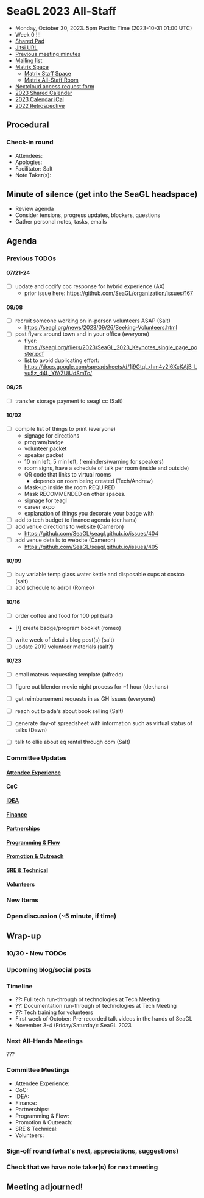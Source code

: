 <!-- See end of pad for meeting best-practices and discussion mechanisms -->
<!-- REMINDER: Meeting notes are public _by default_. Please err on the side of not including personal info or sensitive topics, including any mention of health or childcare issues, job searches that are underway, contacts for fundraising, etc. -->

# SeaGL 2023 All-Staff
- Monday, October 30, 2023. 5pm Pacific Time (2023-10-31 01:00 UTC)
- Week 0 !!!
- [Shared Pad](https://pad.riseup.net/p/SeaGL_2023_all-hands)
- [Jitsi URL](https://meet.seattlematrix.org/SeaGL_2023_all-hands)
- [Previous meeting minutes](https://github.com/SeaGL/organization/tree/main/meetings/2023)
- [Mailing list](https://groups.google.com/a/seagl.org/g/seagl2023)
- [Matrix Space](https://matrix.to/#/#SeaGL:seagl.org)
  - [Matrix Staff Space](https://matrix.to/#/#staff:seagl.org)
  - [Matrix All-Staff Room](https://matrix.to/#/#SeaGL-all-staff:seattlematrix.org)
- [Nextcloud access request form](https://cloud.seagl.org/index.php/apps/forms/s/NysGPmNgbqwNXq7yNJAJakL2)
- [2023 Shared Calendar](https://cloud.seagl.org/index.php/apps/calendar/p/MjxzSj8TYdnGAGT9)
- [2023 Calendar iCal](https://cloud.seagl.org/remote.php/dav/public-calendars/MjxzSj8TYdnGAGT9?export)
- [2022 Retrospective](https://github.com/SeaGL/organization/blob/main/meetings/2022/20221201-retrospective.md)

## Procedural
### Check-in round
- Attendees: 
- Apologies: 
- Facilitator: Salt
- Note Taker(s): 


## Minute of silence (get into the SeaGL headspace)
- Review agenda
- Consider tensions, progress updates, blockers, questions
- Gather personal notes, tasks, emails


<!-- REMINDER: Meeting notes are public _by default_. Please err on the side of not including personal info or sensitive topics, including any mention of health or childcare issues, job searches that are underway, contacts for fundraising, etc. -->

## Agenda
<!--
Add new things to discuss after `### New Items` below
-->

### Previous TODOs
#### 07/21-24
- [ ] update and codify coc response for hybrid experience (AX)
  - prior issue here: https://github.com/SeaGL/organization/issues/167

#### 09/08
- [ ] recruit someone working on in-person volunteers ASAP (Salt)
  - https://seagl.org/news/2023/09/26/Seeking-Volunteers.html
- [ ] post flyers around town and in your office (everyone)
  - flyer: https://seagl.org/fliers/2023/SeaGL_2023_Keynotes_single_page_poster.pdf
  - list to avoid duplicating effort: https://docs.google.com/spreadsheets/d/1j9GtqLxhm4v2l6XcKAjB_Lvu5z_d4L_YfAZUiUdSmTc/

#### 09/25
- [ ] transfer storage payment to seagl cc (Salt)

#### 10/02
- [ ] compile list of things to print (everyone)
  - signage for directions
  - program/badge
  - volunteer packet
  - speaker packet
  - 10 min left, 5 min left, (reminders/warning for speakers)
  - room signs, have a schedule of talk per room (inside and outside)
  - QR code that links to virtual rooms
    - depends on room being created (Tech/Andrew)
  - Mask-up inside the room REQUIRED
  - Mask RECOMMENDED on other spaces.
  - signage for teagl
  - career expo
  - explanation of things you decorate your badge with
- [ ] add to tech budget to finance agenda (der.hans)
- [ ] add venue directions to website (Cameron)
  - https://github.com/SeaGL/seagl.github.io/issues/404
- [ ] add venue details to website (Cameron)
  - https://github.com/SeaGL/seagl.github.io/issues/405

#### 10/09
- [ ] buy variable temp glass water kettle and disposable cups at costco (salt)
- [ ] add schedule to adroll (Romeo)

#### 10/16
- [ ] order coffee and food for 100 ppl (salt)
- [/] create badge/program booklet (romeo)
- [ ] write week-of details blog post(s) (salt)
- [ ] update 2019 volunteer materials (salt?)

#### 10/23
- [ ] email mateus requesting template (alfredo)
- [ ] figure out blender movie night process for ~1 hour (der.hans)
- [ ] get reimbursement requests in as GH issues (everyone)
- [ ] reach out to ada's about book selling (Salt)
- [ ] generate day-of spreadsheet with information such as virtual status of talks (Dawn)
- [ ] talk to ellie about eq rental through com (Salt)


### Committee Updates
<!--
Important updates and things to share staff-wide
-->

#### [Attendee Experience](https://pad.seattlematrix.org/p/SeaGL_2023_experience)

#### CoC

#### [IDEA](https://pad.seattlematrix.org/p/SeaGL_2023_IDEA)

#### [Finance](https://pad.seattlematrix.org/p/SeaGL_2023_finance)

#### [Partnerships](https://pad.seattlematrix.org/p/SeaGL_2023_partnerships)

#### [Programming & Flow](https://pad.seattlematrix.org/p/SeaGL_Program_2023)

#### [Promotion & Outreach](https://pad.seattlematrix.org/p/SeaGL_2023_outreach)

#### [SRE & Technical](https://pad.seattlematrix.org/p/SeaGL_Tech)

#### [Volunteers](https://pad.seattlematrix.org/p/SeaGL_2023_volunteers)


### New Items
<!--
#### Item Subject (item facilitator)
-->


### Open discussion (~5 minute, if time)


## Wrap-up

### 10/30 - New TODOs

### Upcoming blog/social posts
<!--
- [ ] DRAFT/POST DATE: TITLE/PURPOSE (AUTHOR) [REQUESTED REVIEWERS]
-->

### Timeline
- ??: Full tech run-through of technologies at Tech Meeting
- ??: Documentation run-through of technologies at Tech Meeting
- ??: Tech training for volunteers
- First week of October: Pre-recorded talk videos in the hands of SeaGL
- November 3-4 (Friday/Saturday): SeaGL 2023

### Next All-Hands Meetings
???

### Committee Meetings
- Attendee Experience: 
- CoC: 
- IDEA: 
- Finance: 
- Partnerships: 
- Programming & Flow: 
- Promotion & Outreach: 
- SRE & Technical: 
- Volunteers: 

### Sign-off round (what's next, appreciations, suggestions)
<!--
Copy attendees list from above and format as:
- NAME: sign-off
-->


### Check that we have note taker(s) for next meeting

## Meeting adjourned!

<!-- Post meeting process:
1. editing pass for language and formatting
2. collect and dedupe New TODOs
3. upload notes to GitHub
4. make copy of file, rename with next meeting dates
5. update dates at beginning and near end of pad
6. clear attendees and wrap-up
7. remove TODOs that have been completed
8. clear irrelvant notes from past TODOs
9. move up New TODOs, add heading level and remove text
10. clear New TODOs
11. clear committee updates
12. clear new items
13. upload agenda to GitHub
14. update etherpad
15. send meeting announcement email
-->

<!--
## Meeting best-practices and discussion mechanisms
- Review previous meeting notes especially when absent!
- During meeting, use chat in etherpad (and add your name).

### Etherpad usage
- Use chat in etherpad (usually on right side), add your name and set a distinct color
- Audio notifications on Firefox via https://addons.mozilla.org/en-US/firefox/addon/notification-sound/
- You can hide popups with these ad blocker cosmetic filters (e.g. via uBlock Origin):  pad.sfconservancy.org##.popup:has-text(Email subscription)  pad.sfconservancy.org##.popup:has-text(/Delay before deletion.*\d{2}[\d.]* days/)
- You can widen the chat pane with these user styles (e.g. via Stylus):  #editorcontainerbox .sticky-container { width: 50ch; }
- Bookmarklet to make the chat bar wider. Select the whole line below starting with "javascript:" and drag to bookmarks bar. Adjust the width in pixels by changing "280".  javascript:(function () { const width='280'; const box = document.querySelector('div#chatbox'); if (box) { box.style.cssText=box.style.cssText+' width: '+width+'px !important;'; } const pad = document.querySelector('iframe').contentWindow.document.querySelector('iframe').contentWindow.document.querySelector('body#innerdocbody.innerdocbody'); if (pad) { pad.style.width=(document.body.clientWidth-width-50)+"px"; } })();

### Notetaking
- "???" means that something was missed in the notes, please assist capturing what was said
- aim for shorthand / summary / key points (not transcript)

### Agenda topics
- Each topic facilitated by topic lead with main facilitator help
- For topics that are not committee specific, add to Current or Late section and specify your name
- As needed, ping folks on IRC, email, or elsewhere to read over items in advance, ideally before the day of the meeting

### Timeboxing
- timebox each topic, rounded to nearest 5min., settled during agenda confirmation
- at topic beginning, convert the :mm to expected end time
- at timebox end, "thumb polls" may add 5 minutes at a time
- hand symbols
  - "^" approve, extend the timebox
  - "v" disagree, move onto the next topic
  - "." neutral

### Discussion mechanisms
- open discussion
- call for a round ("pass the mic" style, facilitator makes sure no one is skipped)
- hand symbol queuing
  - "o/" or "/" means you have something to say and puts you in the queue
  - "c/" or "?" means you have a clarifying question and jumps you to the top of the queue
  - "d" means thumbs up, encouragement, agreement, etc.
  -  ">" means you understand someone's point and want them to move on
  - "d>" means you feel the agenda item discussion is complete

### Task States
- [/] started
- [x] completed
- [#] cancelled
- [-] irrelevant
- [<] backlogged
- [>] refocused

-->

